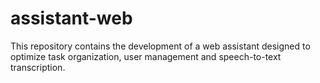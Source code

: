 # assistant-web
This repository contains the development of a web assistant designed to optimize task organization, user management and speech-to-text transcription.
